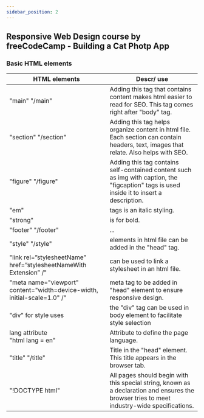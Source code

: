 ```yaml
---
sidebar_position: 2
---
```


##  Responsive Web Design course by freeCodeCamp - Building a Cat Photp App

### Basic HTML elements

|   HTML elements| Descr/ use  |
|---|---|
|"main" "/main"|Adding this tag that contains content makes html easier to read for SEO. This tag comes right after "body" tag.|
|"section" "/section" | Adding this tag helps organize content in html file. Each section can contain headers, text, images that relate. Also helps with SEO.  |
|"figure" "/figure" |  Adding this tag contains self-contained content such as img with caption, the "figcaption" tags is used inside it to insert a description. |
|"em" | tags is an italic styling.|
|"strong" |  is for bold.|
|"footer" "/footer" |... |
| "style" "/style" |elements in html file can be added in the "head" tag.|
| "link rel=”stylesheetName” href=”stylesheetNameWith Extension” /"  |can be used to link a stylesheet in an html file.|
| "meta name="viewport" content="width=device-width, initial-scale=1.0" /"  |meta tag to be added in "head" element to ensure responsive design.| 
| "div" for style uses  |the "div" tag  can be used in body element to facilitate style selection|
|lang attribute </br>"html lang = en"|Attribute to define the page language.|
|"title" "/title"| Title in the "head" element. This title appears in the browser tab.|
|"!DOCTYPE html" | All pages should begin with this special string, known as a declaration and ensures the browser tries to meet industry-wide specifications.|
